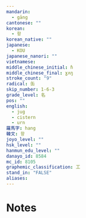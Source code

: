 ```yaml
---
mandarin:
  - gāng
cantonese: ""
korean:
  - 항
korean_native: ""
japanese:
  - KOU
japanese_nanori: ""
vietnamese:
middle_chinese_initial: ɦ
middle_chinese_final: ɣʌŋ
stroke_count: "9"
radical: 缶
skip_number: 1-6-3
grade_level: 名
pos: ""
english:
  - jug
  - cistern
  - urn
羅馬字: hang
韓文: 항
joyo_level: ""
hsk_level: ""
hanmun_edu_level: ""
danayo_id: 8584
mc_id: 8105
graphemic_classification: 工
stand_in: "FALSE"
aliases:
---
```


# Notes
